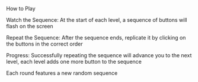 How to Play

Watch the Sequence: At the start of each level, a sequence of buttons will flash on the screen

Repeat the Sequence: After the sequence ends, replicate it by clicking on the buttons in the correct order

Progress: Successfully repeating the sequence will advance you to the next level, each level adds one more button to the sequence

Each round features a new random sequence
